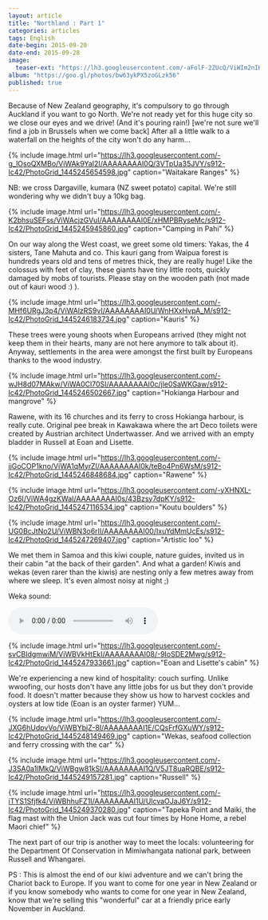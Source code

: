 ```yaml
---
layout: article
title: "Northland : Part 1"
categories: articles
tags: English
date-begin: 2015-09-20
date-end: 2015-09-28
image: 
  teaser-ext: "https://lh3.googleusercontent.com/-aFolF-2ZUcQ/ViWIm2nIKRI/AAAAAAAAJGI/C87RaW_JJzw/s912-Ic42/upload_-1.jpg"
album: "https://goo.gl/photos/bw63ykPX5zoGLzk56"
published: true
---
```


Because of New Zealand geography, it's compulsory to go through Auckland if you want to go North. We're not ready yet for this huge city so we close our eyes and we drive! (And it's pouring rain!) [we're not sure we'll find a job in Brussels when we come back] After all a little walk to a waterfall on the heights of the city won't do any harm...

{% include image.html url="https://lh3.googleusercontent.com/-g_lOsoQXMBo/ViWAk9YaI2I/AAAAAAAAI0Q/3VTpUa35JVY/s912-Ic42/PhotoGrid_1445245654598.jpg" caption="Waitakare Ranges" %}

NB: we cross Dargaville, kumara (NZ sweet potato) capital. We're still wondering why we didn't buy a 10kg bag.

{% include image.html url="https://lh3.googleusercontent.com/-K2bhsuSEFss/ViWAcjzGVuI/AAAAAAAAI0E/xHMPBRyseMc/s912-Ic42/PhotoGrid_1445245945860.jpg" caption="Camping in Pahi" %}

On our way along the West coast, we greet some old timers: Yakas, the 4 sisters, Tane Mahuta and co. This kauri gang from Waipua forest is hundreds years old and tens of metres thick, they are really huge! Like the colossus with feet of clay, these giants have tiny little roots, quickly damaged by mobs of tourists. Please stay on the wooden path (not made out of kauri wood :) ).

{% include image.html url="https://lh3.googleusercontent.com/-MHf6URgJ3p4/ViWAlzRS9vI/AAAAAAAAI0U/WnHXxHvpA_M/s912-Ic42/PhotoGrid_1445246183734.jpg" caption="Kauris" %}

These trees were young shoots when Europeans arrived (they might not keep them in their hearts, many are not here anymore to talk about it). Anyway, settlements in the area were amongst the first built by Europeans thanks to the wood industry.

{% include image.html url="https://lh3.googleusercontent.com/-wJH8d07MAkw/ViWA0Cl70SI/AAAAAAAAI0c/jle0SaWKGaw/s912-Ic42/PhotoGrid_1445246502667.jpg" caption="Hokianga Harbour and mangrove" %}

Rawene, with its 16 churches and its ferry to cross Hokianga harbour, is really cute. Original pee break in Kawakawa where the art Deco toilets were created by Austrian architect Undertwasser. And we arrived with an empty bladder in Russell at Eoan and Lisette.

{% include image.html url="https://lh3.googleusercontent.com/-jjGoCOP1kno/ViWA1qMyrZI/AAAAAAAAI0k/teBo4Pn6WsM/s912-Ic42/PhotoGrid_1445246848684.jpg" caption="Rawene" %}

{% include image.html url="https://lh3.googleusercontent.com/-yXHNXL-Oz6I/ViWA4gzKWaI/AAAAAAAAI0s/43Bzsy7dpKY/s912-Ic42/PhotoGrid_1445247116534.jpg" caption="Koutu boulders" %}

{% include image.html url="https://lh3.googleusercontent.com/-UG0BcJtNo2U/ViWBN3o6rII/AAAAAAAAI00/IxuYdMmUcEs/s912-Ic42/PhotoGrid_1445247269407.jpg" caption="Artistic loo" %}


We met them in Samoa and this kiwi couple, nature guides, invited us in their cabin "at the back of their garden". And what a garden! Kiwis and wekas (even rarer than the kiwis) are nesting only a few metres away from where we sleep. It's even almost noisy at night ;)

Weka sound:

<audio controls> <source src="https://drive.google.com/uc?export=download&id=0BzIZ3dfuz-CENlMwT2plcmVIUDg" type="audio/aac"> </audio>

{% include image.html url="https://lh3.googleusercontent.com/-svCBIdgmwiM/ViWBVkHtEkI/AAAAAAAAI08/-9IoSDE2Mwg/s912-Ic42/PhotoGrid_1445247933661.jpg" caption="Eoan and Lisette's cabin" %}

We're experiencing a new kind of hospitality: couch surfing. Unlike wwoofing, our hosts don't have any little jobs for us but they don't provide food. It doesn't matter because they show us how to harvest cockles and oysters at low tide (Eoan is an oyster farmer) YUM... 

{% include image.html url="https://lh3.googleusercontent.com/-JXG6hUdpvVo/ViWBYbjZ-8I/AAAAAAAAI1E/CQsFrfGXuWY/s912-Ic42/PhotoGrid_1445248149469.jpg" caption="Wekas, seafood collection and ferry crossing with the car" %}

{% include image.html url="https://lh3.googleusercontent.com/-J3SA0a1IMkQ/ViWBgw81kSI/AAAAAAAAI1Q/V5JT8uaRQBE/s912-Ic42/PhotoGrid_1445249157281.jpg" caption="Russell" %}

{% include image.html url="https://lh3.googleusercontent.com/-iTYS1Sfjfk4/ViWBhhuFZ1I/AAAAAAAAI1U/UlcvaOJaJ6Y/s912-Ic42/PhotoGrid_1445249370280.jpg" caption="Tapeka Point and Maiki, the flag mast with the Union Jack was cut four times by Hone Home, a rebel Maori chief" %}

The next part of our trip is another way to meet the locals: volunteering for the Department Of Conservation in Mimiwhangata national park, between Russell and Whangarei.

PS : This is almost the end of our kiwi adventure and we can't bring the Chariot back to Europe. If you want to come for one year in New Zealand or if you know somebody who wants to come for one year in New Zealand, know that we're selling this "wonderful" car at a friendly price early November in Auckland.



